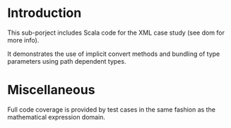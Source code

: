# Introduction

This sub-porject includes Scala code for the XML case study (see dom for more info).

It demonstrates the use of implicit convert methods and bundling of type parameters
using path dependent types.

# Miscellaneous

Full code coverage is provided by test cases in the same fashion as the mathematical
expression domain.
